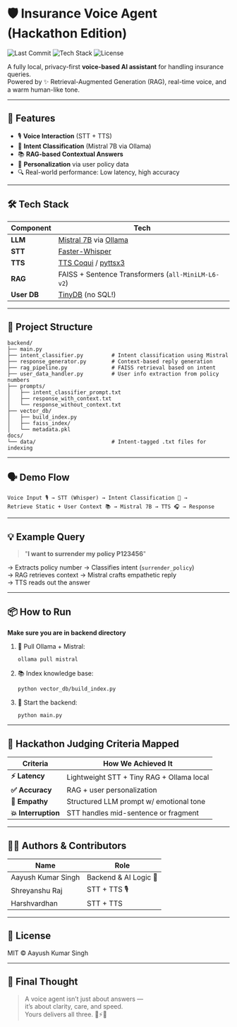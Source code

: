# 🛡️ Insurance Voice Agent (Hackathon Edition)

![Last Commit](https://img.shields.io/github/last-commit/Aayush2005/Insurance-Agent?style=flat-square)
![Tech Stack](https://img.shields.io/badge/Mistral%207B-Ollama-blueviolet?style=flat-square)
![License](https://img.shields.io/github/license/Aayush2005/Insurance-Agent?style=flat-square)

A fully local, privacy-first **voice-based AI assistant** for handling insurance queries.  
Powered by ✨ Retrieval-Augmented Generation (RAG), real-time voice, and a warm human-like tone.

---

## 🚀 Features

- 🎙️ **Voice Interaction** (STT + TTS)
- 💬 **Intent Classification** (Mistral 7B via Ollama)
- 📚 **RAG-based Contextual Answers**
- 🧠 **Personalization** via user policy data
- 🔍 Real-world performance: Low latency, high accuracy

---

## 🛠️ Tech Stack

| Component           | Tech                             |
|--------------------|----------------------------------|
| **LLM**            | [Mistral 7B](https://mistral.ai) via [Ollama](https://ollama.com) |
| **STT**            | [Faster-Whisper](https://github.com/SYSTRAN/faster-whisper)       |
| **TTS**            | [TTS Coqui](https://github.com/coqui-ai/TTS) / [pyttsx3](https://github.com/nateshmbhat/pyttsx3) |                      |
| **RAG**            | FAISS + Sentence Transformers (`all-MiniLM-L6-v2`)               |
| **User DB**        | [TinyDB](https://tinydb.readthedocs.io/en/latest/) (no SQL!)     |

---

## 🧩 Project Structure

```
backend/
├── main.py                      
├── intent_classifier.py         # Intent classification using Mistral
├── response_generator.py        # Context-based reply generation
├── rag_pipeline.py              # FAISS retrieval based on intent
├── user_data_handler.py         # User info extraction from policy numbers
├── prompts/
│   ├── intent_classifier_prompt.txt
│   ├── response_with_context.txt
│   └── response_without_context.txt
├── vector_db/
│   ├── build_index.py
│   ├── faiss_index/
│   └── metadata.pkl
docs/
└── data/                        # Intent-tagged .txt files for indexing
```

---

## 🗣️ Demo Flow

```
Voice Input 🎙️ → STT (Whisper) → Intent Classification 🧠 →
Retrieve Static + User Context 📚 → Mistral 7B → TTS 🎧 → Response
```

---

## 💡 Example Query

> "**I want to surrender my policy P123456**"

→ Extracts policy number → Classifies intent (`surrender_policy`)  
→ RAG retrieves context → Mistral crafts empathetic reply  
→ TTS reads out the answer

---

## 📦 How to Run

**Make sure you are in backend directory**

1. 🔁 Pull Ollama + Mistral:
   ```bash
   ollama pull mistral
   ```

2. 📚 Index knowledge base:
   ```bash
   python vector_db/build_index.py
   ```

3. 🚀 Start the backend:
   ```bash
   python main.py
   ```


---

## 🧠 Hackathon Judging Criteria Mapped

| Criteria             | How We Achieved It                        |
|----------------------|-------------------------------------------|
| **⚡ Latency**         | Lightweight STT + Tiny RAG + Ollama local |
| **✅ Accuracy**        | RAG + user personalization                |
| **🫶 Empathy**         | Structured LLM prompt w/ emotional tone   |
| **💥 Interruption**     | STT handles mid-sentence or fragment      |

---

## 👨‍💻 Authors & Contributors

| Name     | Role                 |
|----------|----------------------|
| Aayush Kumar Singh | Backend & AI Logic 🧠 |
| Shreyanshu Raj | STT + TTS 🎙️ |
| Harshvardhan | STT + TTS |

---

## 🧾 License

MIT © Aayush Kumar Singh

---

## 🌟 Final Thought

> A voice agent isn’t just about answers —  
> it’s about clarity, care, and speed.  
> Yours delivers all three. 🧠⚡🫶
